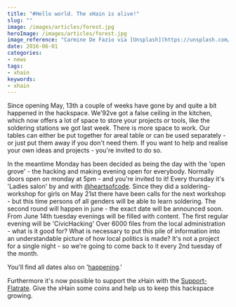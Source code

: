 ```yaml
---
title: "#Hello world. The xHain is alive!"
slug: ""
image: /images/articles/forest.jpg
heroImage: /images/articles/forest.jpg
image_reference: "Carmine De Fazio via [Unsplash](https://unsplash.com/photos/3ytjETpQMNY) ([CC0](https://creativecommons.org/publicdomain/zero/1.0/deed.de))"
date: 2016-06-01
categories:
- news
tags:
- xhain
keywords:
- xhain
---
```


Since opening May, 13th a couple of weeks have gone by and quite a bit happened in the hackspace.
We\'92ve got a false ceiling in the kitchen, which now offers a lot of space to store your projects or tools, like the soldering stations we got last week. There is more space to work. Our tables can either be put together for areal table or can be used separately - or just put them away if you don't need them.
If you want to help and realise your own ideas and projects - you're invited to do so.

<!--more-->
In the meantime Monday has been decided as being the day with the 'open grove'  - the hacking and making evening open for everybody. Normally doors open on monday at 5pm - and you're invited to it!
Every thursday it's 'Ladies salon' by and with [@heartsofcode][1].  Since they did a soldering-workshop for girls on May 21st there have been calls for the next workshop - but this time persons of all genders will be able to learn soldering. The second round will happen in june - the exact date will be announced soon.
From June 14th tuesday evenings will be filled with content. The first regular evening will be 'CivicHacking' Over 6000 files from the local administration - what is it good for? What is necessary to put this pile of information into an understandable picture of how local politics is made? It's not a project for a single night - so we're going to come back to it every 2nd tuesday of the month.

You'll find all dates also on '[happening][2].'

Furthermore it's now possible to support the xHain with the [Support-Flatrate][3]. Give the xHain some coins and help us to keep this hackspace growing.

[1]:	https://twitter.com/heartsofcode
[2]:	https://xhain-hackspace.github.io/en/calendar.html
[3]:	https://xhain-hackspace.github.io/en/support.html
